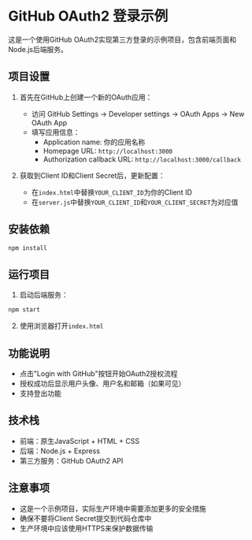 # GitHub OAuth2 登录示例

这是一个使用GitHub OAuth2实现第三方登录的示例项目，包含前端页面和Node.js后端服务。

## 项目设置

1. 首先在GitHub上创建一个新的OAuth应用：
   - 访问 GitHub Settings -> Developer settings -> OAuth Apps -> New OAuth App
   - 填写应用信息：
     - Application name: 你的应用名称
     - Homepage URL: `http://localhost:3000`
     - Authorization callback URL: `http://localhost:3000/callback`

2. 获取到Client ID和Client Secret后，更新配置：
   - 在`index.html`中替换`YOUR_CLIENT_ID`为你的Client ID
   - 在`server.js`中替换`YOUR_CLIENT_ID`和`YOUR_CLIENT_SECRET`为对应值

## 安装依赖

```bash
npm install
```

## 运行项目

1. 启动后端服务：
```bash
npm start
```

2. 使用浏览器打开`index.html`

## 功能说明

- 点击"Login with GitHub"按钮开始OAuth2授权流程
- 授权成功后显示用户头像、用户名和邮箱（如果可见）
- 支持登出功能

## 技术栈

- 前端：原生JavaScript + HTML + CSS
- 后端：Node.js + Express
- 第三方服务：GitHub OAuth2 API

## 注意事项

- 这是一个示例项目，实际生产环境中需要添加更多的安全措施
- 确保不要将Client Secret提交到代码仓库中
- 生产环境中应该使用HTTPS来保护数据传输